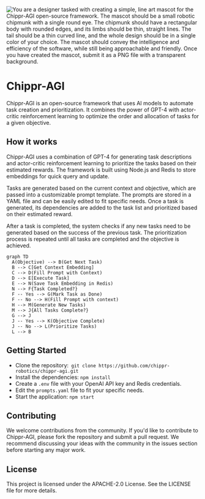 ![You are a designer tasked with creating a simple, line art mascot for the Chippr-AGI open-source framework. The mascot should be a small robotic chipmunk with a single round eye. The chipmunk should have a rectangular body with rounded edges, and its limbs should be thin, straight lines. The tail should be a thin curved line, and the whole design should be in a single color of your choice. The mascot should convey the intelligence and efficiency of the software, while still being approachable and friendly. Once you have created the mascot, submit it as a PNG file with a transparent background.
](docs/chipprAGI.png )

# Chippr-AGI

Chippr-AGI is an open-source framework that uses AI models to automate task creation and prioritization. It combines the power of GPT-4 with actor-critic reinforcement learning to optimize the order and allocation of tasks for a given objective.

## How it works
Chippr-AGI uses a combination of GPT-4 for generating task descriptions and actor-critic reinforcement learning to prioritize the tasks based on their estimated rewards. The framework is built using Node.js and Redis to store embeddings for quick query and update.

Tasks are generated based on the current context and objective, which are passed into a customizable prompt template. The prompts are stored in a YAML file and can be easily edited to fit specific needs. Once a task is generated, its dependencies are added to the task list and prioritized based on their estimated reward.

After a task is completed, the system checks if any new tasks need to be generated based on the success of the previous task. The prioritization process is repeated until all tasks are completed and the objective is achieved.

```mermaid
graph TD
  A(Objective) --> B(Get Next Task)
  B --> C[Get Context Embedding]
  C --> D(Fill Prompt with Context)
  D --> E[Execute Task]
  E --> N(Save Task Embedding in Redis)
  N --> F{Task Completed?}
  F -- Yes --> G(Mark Task as Done)
  F -- No --> H(Fill Prompt with context)
  H --> M(Generate New Tasks)
  M --> J{All Tasks Complete?}
  G --> J
  J -- Yes --> K(Objective Complete)
  J -- No --> L(Prioritize Tasks)
  L --> B
```

## Getting Started
- Clone the repository:` git clone https://github.com/chippr-robotics/chippr-agi.git`
- Install the dependencies: `npm install`
- Create a `.env` file with your OpenAI API key and Redis credentials.
- Edit the `prompts.yaml` file to fit your specific needs.
- Start the application: `npm start`

## Contributing
We welcome contributions from the community. If you'd like to contribute to Chippr-AGI, please fork the repository and submit a pull request. We recommend discussing your ideas with the community in the issues section before starting any major work.

## License
This project is licensed under the APACHE-2.0 License. See the LICENSE file for more details.